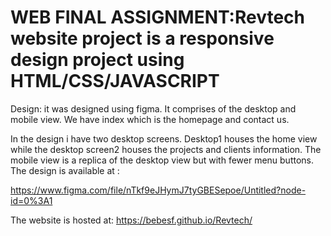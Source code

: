 #   WEB FINAL ASSIGNMENT:Revtech website project is a responsive design project using HTML/CSS/JAVASCRIPT

Design: it was designed using figma. It comprises of the desktop and mobile view. We have index which is the homepage and contact us.

 In the design i have two desktop screens. Desktop1 houses the home view while the desktop screen2 houses the projects and clients information. The mobile view is a replica of the desktop view but with fewer menu buttons.
 The design is available at :
 
 https://www.figma.com/file/nTkf9eJHymJ7tyGBESepoe/Untitled?node-id=0%3A1
 
 
 The website is hosted at: https://bebesf.github.io/Revtech/
 
 
 
 
 
 
 
 

 
 
 
 
 
 
 
 
 
 
 
 
 
 
 
 
 
 
 
 
 
 
 
 
 
 
 

